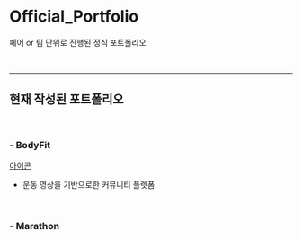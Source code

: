 # Official_Portfolio

페어 or 팀 단위로 진행된 정식 포트폴리오

<br>

---

## 현재 작성된 포트폴리오

<br>

### - BodyFit

[아이콘](./BodyFit/body-fit-vue-app/src/static/img/logo.png)

- 운동 영상을 기반으로한 커뮤니티 플렛폼

<br>

### - Marathon
